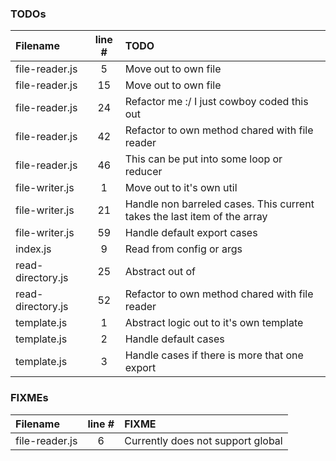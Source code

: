 ### TODOs
| Filename | line # | TODO
|:------|:------:|:------
| file-reader.js | 5 | Move out to own file
| file-reader.js | 15 | Move out to own file
| file-reader.js | 24 | Refactor me :/ I just cowboy coded this out
| file-reader.js | 42 | Refactor to own method chared with file reader
| file-reader.js | 46 | This can be put into some loop or reducer
| file-writer.js | 1 | Move out to it's own util
| file-writer.js | 21 | Handle non barreled cases. This current takes the last item of the array
| file-writer.js | 59 | Handle default export cases
| index.js | 9 | Read from config or args
| read-directory.js | 25 | Abstract out of
| read-directory.js | 52 | Refactor to own method chared with file reader
| template.js | 1 | Abstract logic out to it's own template
| template.js | 2 | Handle default cases
| template.js | 3 | Handle cases if there is more that one export

### FIXMEs
| Filename | line # | FIXME
|:------|:------:|:------
| file-reader.js | 6 | Currently does not support global
